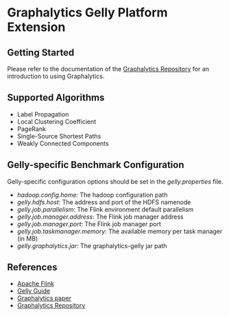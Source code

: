 # Graphalytics Gelly Platform Extension

## Getting Started
Please refer to the documentation of the [Graphalytics Repository](https://github.com/tudelft-atlarge/graphalytics) for an introduction to using Graphalytics.

## Supported Algorithms
- Label Propagation
- Local Clustering Coefficient
- PageRank
- Single-Source Shortest Paths
- Weakly Connected Components

## Gelly-specific Benchmark Configuration
Gelly-specific configuration options should be set in the *gelly.properties* file.

- *hadoop.config.home*: The hadoop configuration path
- *gelly.hdfs.host*: The address and port of the HDFS namenode
- *gelly.job.parallelism*: The Flink environment default parallelism
- *gelly.job.manager.address*: The Flink job manager address
- *gelly.job.manager.port*: The Flink job manager port
- *gelly.job.taskmanager.memory*: The available memory per task manager (in MB)
- *gelly.graphalytics.jar*: The graphalytics-gelly jar path

## References
- [Apache Flink](https://flink.apache.org/)
- [Gelly Guide](https://ci.apache.org/projects/flink/flink-docs-master/libs/gelly_guide.html)
- [Graphalytics paper](https://dl.acm.org/citation.cfm?id=2764954)
- [Graphalytics Repository](https://github.com/tudelft-atlarge/graphalytics)
